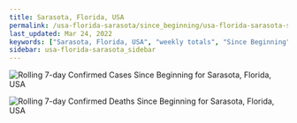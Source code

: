 ```yaml
---
title: Sarasota, Florida, USA
permalink: /usa-florida-sarasota/since_beginning/usa-florida-sarasota-since_beginning.html
last_updated: Mar 24, 2022
keywords: ["Sarasota, Florida, USA", "weekly totals", "Since Beginning"]
sidebar: usa-florida-sarasota_sidebar
---
```


![Rolling 7-day Confirmed Cases Since Beginning for Sarasota, Florida, USA](/covid_tracker/images/graphs/usa-florida-sarasota-rolling_7_days_confirmed-since_beginning_graph.png)

![Rolling 7-day Confirmed Deaths Since Beginning for Sarasota, Florida, USA](/covid_tracker/images/graphs/usa-florida-sarasota-rolling_7_days_deaths-since_beginning_graph.png)
